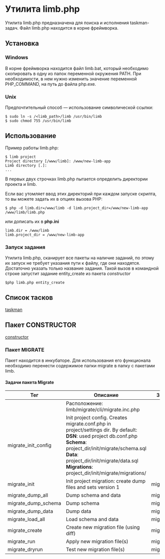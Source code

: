 # Утилита limb.php
Утилита limb.php предназначена для поиска и исполнения taskman-задач. Файл limb.php находится в корне фреймворка.

## Установка
### Windows
В корне фреймворка находится файл limb.bat, который необходимо скопировать в одну из папок переменной окружения PATH. При необходимости, в нем нужно изменить значение переменной PHP_COMMAND, на путь до файла php.exe.

### Unix
Предпочтительный способ — использование символической ссылки:

    $ sudo ln -s /<limb_path>/limb /usr/bin/limb
    $ sudo chmod 755 /usr/bin/limb

## Использование
Пример работы limb.php:

    $ limb project
    Project directory [/www/limb]: /www/new-limb-app
    Limb directory [.]: 
    ...

В первых двух строчках limb.php пытается определить директории проекта и limb.

Если вас утомляет ввод этих директорий при каждом запуске скрипта, то вы можете задать их в опциях вызова PHP:

    $ php -d limb.dir=/www/limb -d limb.project_dir=/www/new-limb-app /www/limb/limb.php

или дописать их в **php.ini**

    limb.dir = /www/limb 
    limb.project_dir = /www/new-limb-app

### Запуск задания
Утилита limb.php, сканирует все пакеты на наличие заданий, по этому их запуск не требует указания пути к файлу, где они находятся. Достаточно указать только название задания. Такой вызов в командной строке запустит задание entity_create из пакета *constructor*

    $php limb.php entity_create

## Список тасков
[taskman](./taskman.md)

## Пакет CONSTRUCTOR
[constructor](../../../../constructor/docs/ru/constructor.md)

### Пакет MIGRATE
Пакет находится в инкубаторе. Для использования его функционала необходимо перенести содержимое папки migrate в папку с пакетами limb.

#### Задачи пакета Migrate
Тег | Описание | Зависимости
----|----------|------------
| |Расположение: limb/migrate/cli/migrate.inc.php
migrate_init_config	| Init project config. Creates migrate.conf.php in project/settings dir. By default: **DSN**: used project db.conf.php **Schema**: project_dir/init/migrate/schema.sql **Data**: project_dir/init/migrate/data.sql **Migrations**: project_dir/init/migrate/migrations/	
migrate_init | Init project migration: create dump files and sets version 1	| migrate_init_config
migrate_dump_all | Dump schema and data	| migrate_init_config
migrate_dump_schema	| Dump schema | migrate_init_config
migrate_dump_data	| Dump data | migrate_init_config
migrate_load_all | Load schema and data	| migrate_init_config
migrate_create | Create new migration file (using diff)	| migrate_init_config
migrate_run	| Apply new migration file(s) | migrate_init_config
migrate_dryrun	| Test new migration file(s) | migrate_init_config
